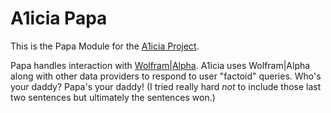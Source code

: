# A1icia Papa

This is the Papa Module for the [A1icia Project](https://github.com/markhull/A1icia).

Papa handles interaction with [Wolfram\|Alpha](https://www.wolframalpha.com). A1icia uses Wolfram\|Alpha along with other data providers to respond to user "factoid" queries. Who's your daddy? Papa's your daddy! (I tried really hard *not* to include those last two sentences but ultimately the sentences won.)
